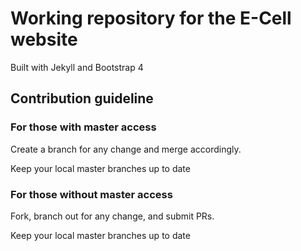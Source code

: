 # Working repository for the E-Cell website

Built with Jekyll and Bootstrap 4

## Contribution guideline

### For those with master access
Create a branch for any change and merge accordingly.

Keep your local master branches up to date

### For those without master access

Fork, branch out for any change, and submit PRs. 

Keep your local master branches up to date
